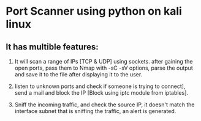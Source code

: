 # Port Scanner using python on kali linux

## It has multible features:

1) It will scan a range of IPs [TCP & UDP] using sockets. after
gaining the open ports, pass them to Nmap with -sC -sV options,
parse the output and save it to the file after displaying it to
the user.

2) listen to unknown ports and check if someone is trying to
connect], send a mail and block the IP [Block using iptc module
from iptables].

3) Sniff the incoming traffic, and check the source IP, it doesn't
match the interface subnet that is sniffing the traffic, an alert
is generated.